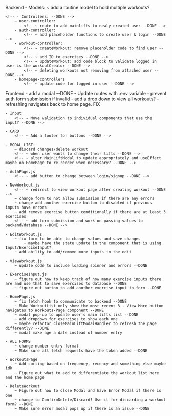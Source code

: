 Backend
    - Models:
        <!-- ~ update user model to have body weight and lifts be an array? So we can potentially add charts to show change over time --DONE -->
        ~ add a routine model to hold multiple workouts?

    <!-- - Controllers: --DONE -->
        — user-controller:
            <!-- ~ route to add mainlifts to newly created user --DONE -->
        - auth-controller:
            <!-- ~ add placeholder functions to create user & login --DONE -->
        - workout-controller:
            <!-- ~ createWorkout: remove placeholder code to find user --DONE -->
            <!-- ~ add ID to exercises --DONE -->
            <!-- ~ updateWorkout: add code block to validate logged in user is the workoutCreator --DONE -->
            <!-- ~ deleting workouts not removing from attached user --DONE -->
        - homepage-controllers
            <!-- ~ update code for logged in user --DONE -->

Frontend
    - add a modal --DONE
    <!-- - conditional formatting for new account ("There's nothing here!") --DONE -->
    <!-- - Add all pages and routes to app.js --DONE -->
    <!-- - Router not directing to NewWorkout.js Fix this!!!! --DONE -->
        <!-- ~ issue is with input component --DONE -->
    <!-- - add LoadingSpinner --DONE -->
    - Update routes with .env variable
    - prevent auth form submission if invalid
    - add a drop down to view all workouts?
    <!-- - add an all workouts page to align with Navbar --DONE -->
    <!-- - 404 Not Found Page --DONE -->
    <!-- - modals for confirming delete/discard --DONE -->
    - refreshing navigates back to home page. FIX

    - Input
        <!-- ~ Move validation to individual components that use the input? --DONE -->

    - CARD
        <!-- ~ Add a footer for buttons --DONE -->

    - MODAL LIST:
        ~ discard changes/delete workout
        <!-- ~ when user wants to change their lifts --DONE -->
        <!-- ~ alter MainLiftModal to update appropriately and useEffect maybe on HomePage to re-render when necessary? --DONE -->

    - AuthPage.js
        <!-- ~ add button to change between login/signup --DONE -->

    - NewWorkout.js
        <!-- ~ redirect to view workout page after creating workout --DONE -->
        ~ change form to not allow submission if there are any errors
        ~ change add another exercise button to disabled if previous inputs have errors
        ~ add remove exercise button conditionally if there are at least 3 exercises
        <!-- ~ add form submission and work on passing values to backend/database --DONE -->

    - EditWorkout.js
        ~ fix form to be able to change values and save changes
            - maybe have the state update in the component that is using Input/ExerciseInput?
        ~ add ability to add/remove more inputs in the edit

    - ViewWorkout.js
        ~ update code to include loading spinner and errors --DONE

    - ExerciseInput.js
        ~ figure out how to keep track of how many exercise inputs there are and use that to save exercises to database --DONE
        ~ figure out button to add another exercise input to form --DONE

    - HomePage.js
        ~ fix fetch hook to communicate to backend --DONE
        ~ Make WorkoutList only show the most recent 3 - View More button navigates to Workouts-Page component --DONE
        ~ modal pop-up to update user's main lifts list --DONE
        ~ add dropdown for exercises to show each one 
        ~ maybe refactor closeMainLiftModalHandler to refresh the page differently? --DONE
        ~ modal make age a date instead of number entry

    - ALL FORMS
        ~ change number entry format
        ~ Make sure all fetch requests have the token added --DONE

    - WorkoutsPage
        ~ Add sorting based on frequency, recency and something else maybe idk
        ~ Figure out what to add to differentiate the workout list here and the home page

    - DeleteWorkout
        ~ Figure out how to close Modal and have Error Modal if there is one
        ~ change to ConfirmDelete/Discard? Use it for discarding a workout form? --DONE
        ~ Make sure error modal pops up if there is an issue --DONE